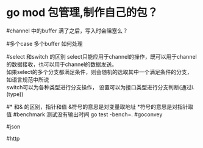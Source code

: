 # go mod 包管理,制作自己的包？

#channel 中的buffer 满了之后，写入时会阻塞么？

#多个case 多个buffer 如何处理

#select 和switch 的区别
select只能应用于channel的操作，既可以用于channel的数据接收，也可以用于channel的数据发送。  
如果select的多个分支都满足条件，则会随机的选取其中一个满足条件的分支， 如语言规范中所说  
switch可以为各种类型进行分支操作， 设置可以为接口类型进行分支判断(通过i.(type))

#* 和& 的区别，指针和值
&符号的意思是对变量取地址
*符号的意思是对指针取值
#benchmark 测试没有输出时间
go test -bench=.
#goconvey

#json

#http